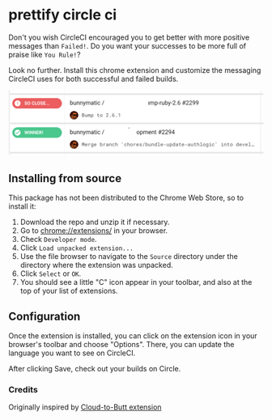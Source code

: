 prettify circle ci
=============

Don't you wish CircleCI encouraged you to get better with more positive messages than
`Failed!`.  Do you want your successes to be more full of praise like `You Rule!`?

Look no further.  Install this chrome extension and customize the messaging CircleCI
uses for both successful and failed builds.

![screenshot](screenshot.png)

## Installing from source

This package has not been distributed to the Chrome Web Store, so to install it:

1. Download the repo and unzip it if necessary.
1. Go to [chrome://extensions/](chrome://extensions/) in your browser.
1. Check `Developer mode`.
1. Click `Load unpacked extension...`
1. Use the file browser to navigate to the `Source` directory under the directory
where the extension was unpacked.
1. Click `Select` or `OK`.
1. You should see a little "C" icon appear in your toolbar, and also at
the top of your list of extensions.


## Configuration

Once the extension is installed, you can click on the extension icon in your
browser's toolbar and choose "Options".  There, you can update the language you
want to see on CircleCI.

After clicking Save, check out your builds on Circle.


### Credits

Originally inspired by [Cloud-to-Butt extension](https://github.com/panicsteve/cloud-to-butt)
